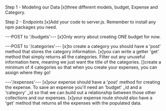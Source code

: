 Step 1 - Modeling our Data
[x]three different models, budget, Expense and Category.

Step 2 - Endpoints
[x]Add your code to server.js. Remember to install any npm packages you need.

---POST to '/budgets'---
[x]Only worry about creating ONE budget for now.

---POST to '/categories'---
[x]to create a category you should have a 'post' method that stores the category information.
[x]you can write a getter 'get' method that simply returns all the categories. Filter out any unuseful information here, meaning we just want the title of the categories.
[]create a minimum of 4 categories so that when you create your expenses, you can assign where they go!

---'/expenses'---
[x]your expense should have a 'post' method for creating the expense. To save an expense you'll need an 'budget' _id and a 'category' _id so that we can build out a relationship between those other collections and our expenses.
[x]your expense route should also have a 'get' method that returns all the expenses with the populated data.